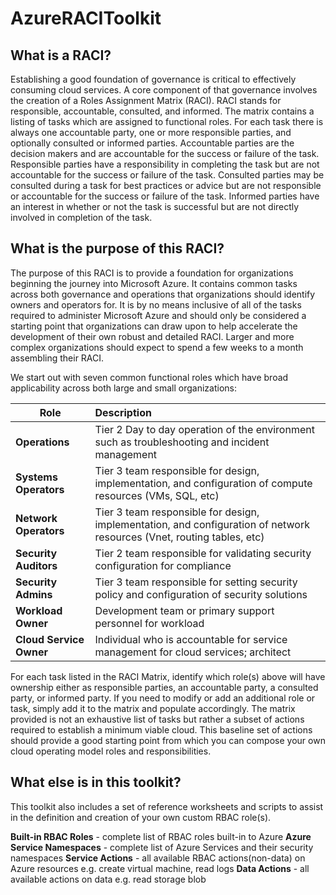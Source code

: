 # AzureRACIToolkit

## What is a RACI?
Establishing a good foundation of governance is critical to effectively consuming cloud services. A core component of that governance involves the creation of a Roles Assignment Matrix (RACI). RACI stands for responsible, accountable, consulted, and informed. The matrix contains a listing of tasks which are assigned to functional roles. For each task there is always one accountable party, one or more responsible parties, and optionally consulted or informed parties. Accountable parties are the decision makers and are accountable for the success or failure of the task. Responsible parties have a responsibility in completing the task but are not accountable for the success or failure of the task. Consulted parties may be consulted during a task for best practices or advice but are not responsible or accountable for the success or failure of the task. Informed parties have an interest in whether or not the task is successful but are not directly involved in completion of the task.

## What is the purpose of this RACI?
The purpose of this RACI is to provide a foundation for organizations beginning the journey into Microsoft Azure. It contains common tasks across both governance and operations that organizations should identify owners and operators for. It is by no means inclusive of all of the tasks required to administer Microsoft Azure and should only be considered a starting point that organizations can draw upon to help accelerate the development of their own robust and detailed RACI. Larger and more complex organizations should expect to spend a few weeks to a month assembling their RACI. 

We start out with seven common functional roles which have broad applicability across both large and small organizations:


| Role          | Description   | 
| ------------- |:-------------|
| **Operations**    | Tier 2 Day to day operation of the environment such as troubleshooting and incident management | 
| **Systems Operators**     | Tier 3 team responsible for design, implementation, and configuration of compute resources (VMs, SQL, etc)     |   
| **Network Operators** | Tier 3 team responsible for design, implementation, and configuration of network resources (Vnet, routing tables, etc)   |   
| **Security Auditors**    | Tier 2 team responsible for validating security configuration for compliance | 
| **Security Admins**    | Tier 3 team responsible for setting security policy and configuration of security solutions | 
| **Workload Owner**    | Development team or primary support personnel for workload | 
| **Cloud Service Owner**    | Individual who is accountable for service management for cloud services; architect | 

For each task listed in the RACI Matrix, identify which role(s) above will have ownership either as responsible parties, an accountable party, a consulted party, or  informed party. If you need to modify or add an additional role or task, simply add it to the matrix and populate accordingly. The matrix provided is not an exhaustive list of tasks but rather a subset of actions required to establish a minimum viable cloud. This baseline set of actions should provide a good starting point from which you can compose your own cloud operating model roles and responsibilities.

## What else is in this toolkit?
This toolkit also includes a set of reference worksheets and scripts to assist in the definition and creation of your own custom RBAC role(s).

**Built-in RBAC Roles** - complete list of RBAC roles built-in to Azure
**Azure Service Namespaces** - complete list of Azure Services and their security namespaces 
**Service Actions** - all available RBAC actions(non-data) on Azure resources e.g. create virtual machine, read logs
**Data Actions** - all available actions on data e.g. read storage blob
